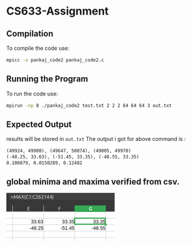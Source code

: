 # CS633-Assignment

## Compilation
To compile the code use:

```bash
mpicc -o pankaj_code2 pankaj_code2.c
```

## Running the Program
To run the code use:

```bash
mpirun -np 8 ./pankaj_code2 test.txt 2 2 2 64 64 64 3 out.txt
```

## Expected Output
results will be stored in `out.txt` The output i got for above command is :

```
(49924, 49980), (49647, 50074), (49805, 49970)
(-48.25, 33.63), (-51.45, 33.35), (-48.55, 33.35)
0.106879, 0.0150289, 0.12482
```
## global minima and maxima verified from csv.
![Alt text](assets/csv_results.png)
